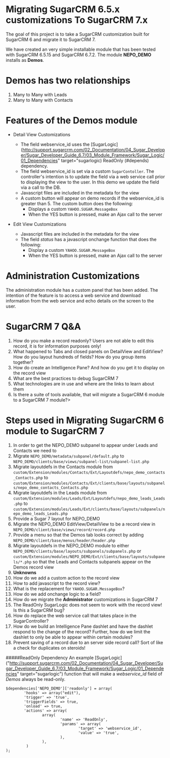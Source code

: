 Migrating SugarCRM 6.5.x customizations To SugarCRM 7.x
======================
The goal of this project is to take a SugarCRM customization built for SugarCRM 6 and migrate it to SugarCRM 7.

We have created an very simple installable module that has been tested with SugarCRM 6.5.15 and SugarCRM 6.7.2.
The module <strong>NEPO_DEMO</strong> installs as <strong>Demos</strong>.

Demos has two relationships
===
1. Many to Many with Leads
2. Many to Many with Contacts

Features of the Demos module
===
* Detail View Customizations
  * The field webservice_id uses the [SugarLogic](http://support.sugarcrm.com/02_Documentation/04_Sugar_Developer/Sugar_Developer_Guide_6.7/03_Module_Framework/Sugar_Logic/01_Dependencies" target="sugarlogic) ReadOnly (#depends) dependency.
  * The field webservice_id is set via a custom `SugarContoller`. The controller's intention is to update the field via a web service call prior to displaying the view to the user. In this demo we update the field via a call to the DB.
  * Javascript files are included in the metadata for the view
  * A custom button will appear on demo records if the webservice_id is greater than 5. The custom button does the following:
      * Displays a custom `YAHOO.SUGAR.MessageBox`
      * When the YES button is pressed, make an Ajax call to the server

* Edit View Customizations
  * Javascript files are included in the metadata for the view
  * The field *status* has a javascript onchange function that does the following:
      * Display a custom `YAHOO.SUGAR.MessageBox`
      * When the YES button is pressed, make an Ajax call to the server

Administration Customizations
===
The administration module has a custom panel that has been added. The intention of the feature is to access a web service and download information from the web service and echo details on the screen to the user.


SugarCRM 7 Q&A
===
1. How do you make a record readonly? Users are not able to edit this record, it is for information purposes only!
2. What happened to Tabs and closed panels on DetailView and EditView? How do you layout hundreds of fields? How do you group items together?</li>
3. How do create an Intelligence Pane? And how do you get it to display on the record view</li>
4. What are the best practices to debug SugarCRM 7</li>
5. What technologies are in use and where are the links to learn about them</li>
6. Is there a suite of tools available, that will migrate a SugarCRM 6 module to a SugarCRM 7 module?>


Steps used in Migrating SugarCRM 6 module to SugarCRM 7
===
1. In order to get the NEPO_DEMO subpanel to appear under Leads and Contacts we need to
  1. Migrate `NEPO_DEMO/metadata/subpanel/default.php` to `NEPO_DEMO/clients/base/views/subpanel-list/subpanel-list.php`
  2. Migrate layoutdefs in the Contacts module from  `custom/Extension/modules/Contacts/Ext/Layoutdefs/nepo_demo_contacts_Contacts.php` to `custom/Extension/modules/Contacts/Ext/clients/base/layouts/subpanels/nepo_demo_contacts_Contacts.php`
  3. Migrate layoutdefs in the Leads module from  `custom/Extension/modules/Leads/Ext/Layoutdefs/nepo_demo_leads_Leads.php` to `custom/Extension/modules/Leads/Ext/clients/base/layouts/subpanels/nepo_demo_leads_Leads.php`
2. Provide a Sugar 7 layout for NEPO_DEMO
  1. Migrate the NEPO_DEMO EditView/DetailView to be a record view in `NEPO_DEMO/client/base/views/record/record.php`
  2. Provide a menu so that the Demos tab looks correct by adding `NEPO_DEMO/client/base/menus/header/header.php`
  3. Migrate layoutdefs in the NEPO_DEMO module to either `NEPO_DEMO/clients/base/layouts/subpanels/subpanels.php` or `custom/Extension/modules/NEPO_DEMO/Ext/clients/base/layouts/subpanels/*.php` so that the Leads and Contacts subpanels appear on the Demos record view
3. **Unknowns**
  1. How do we add a custom action to the record view
  2. How to add javascript to the record view?
  3. What is the replacement for `YAHOO.SUGAR.MessageBox`?
  3. How do we add onchange logic to a field?
  4. How do we migrate the **Administrator** customizations in SugarCRM 7
  5. The ReadOnly SugarLogic does not seem to work with the record view! Is this a SugarCRM bug?
  6. How do replace the web service call that takes place in the SugarController?
  7. How do we build an Intelligence Pane dashlet and have the dashlet respond to the change of the record?  Further, how do we limit the dashlet to only be able to appear within certain modules?
  8. Prevent saving of a record due to an server side record call? Sort of like a check for duplicates on steroids!



#####<a name="depends"></a>ReadOnly Dependency
An example [SugarLogic] ("http://support.sugarcrm.com/02_Documentation/04_Sugar_Developer/Sugar_Developer_Guide_6.7/03_Module_Framework/Sugar_Logic/01_Dependencies" target="sugarlogic") function that will make a *webservice_id* field of *Demos* always be read-only.
```
$dependencies['NEPO_DEMO']['readonly'] = array(
        'hooks' => array("edit"),
        'trigger' => 'true',
        'triggerFields' => true,
        'onload' => true,
        'actions' => array(
                array(
                        'name' => 'ReadOnly',
                        'params' => array(
                                'target' => 'webservice_id',
                                'value' => 'true',
                        ),
                ),
         )
);
```
